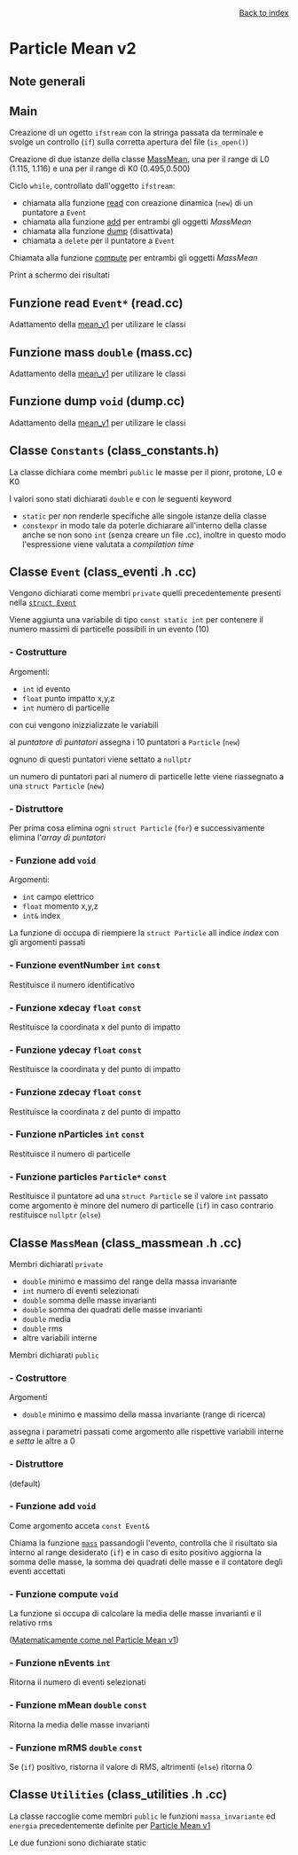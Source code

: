 <div style="text-align: right">

[Back to index](../README.md)

</div>

# Particle Mean v2

## Note generali

## Main 

Creazione di un ogetto `ifstream` con la stringa passata da terminale e svolge un controllo (`if`) sulla corretta apertura del file (`is_open()`)

Creazione di due istanze della classe [MassMean](##-Classe-`MassMean`-(class_massmean-.h-.cc)), una per il range di L0 (1.115, 1.116) e una per il range di K0 (0.495,0.500)

Ciclo `while`, controllato dall'oggetto `ifstream`:

- chiamata alla funzione [read](##-Funzione-read-`Event*`-(read.cc)) con creazione dinamica (`new`) di un puntatore a `Event` 
- chiamata alla funzione [add](###-Funzione-add-`void`) per entrambi gli oggetti *MassMean*
- chiamata alla funzione [dump](##-Funzione-dump-`void`-(dump.cc)) (disattivata)
- chiamata a `delete` per il puntatore a `Event`

Chiamata alla funzione [compute](###-Funzione-compute-`void`) per entrambi gli oggetti *MassMean*

Print a schermo dei risultati

## Funzione read `Event*` (read.cc)
Adattamento della [mean_v1](../mean_v1) per utilizare le classi

## Funzione mass `double` (mass.cc)
Adattamento della [mean_v1](../mean_v1) per utilizare le classi

## Funzione dump `void` (dump.cc)
Adattamento della [mean_v1](../mean_v1) per utilizare le classi

## Classe `Constants` (class_constants.h)

La classe dichiara come membri `public` le masse per il pionr, protone, L0 e K0

I valori sono stati dichiarati `double` e con le seguenti keyword

- `static` per non renderle specifiche alle singole istanze della classe
- `constexpr` in modo tale da poterle dichiarare all'interno della classe anche se non sono `int` (senza creare un file .cc), inoltre in questo modo l'espressione viene valutata a *compilation time*

## Classe `Event` (class_eventi .h .cc)

Vengono dichiarati come membri `private` quelli precedentemente presenti nella [`struct Event`](../mean_v1/readme.md)

Viene aggiunta una variabile di tipo `const static int` per contenere il numero massimi di particelle possibili in un evento (10)

### - Costrutture

Argomenti:

- `int` id evento
- `float` punto impatto x,y,z
- `int` numero di particelle

con cui vengono inizzializzate le variabili

al *puntatore di puntatori* assegna i 10 puntatori a `Particle` (`new`)

ognuno di questi puntatori viene settato a `nullptr`

un numero di puntatori pari al numero di particelle lette viene riassegnato a una `struct Particle` (`new`)

### - Distruttore
Per prima cosa elimina ogni `struct Particle` (`for`) e successivamente elimina l'*array di puntatori*

### - Funzione add `void`

Argomenti:

- `int` campo elettrico
- `float` momento x,y,z
- `int&` index

La funzione di occupa di riempiere la `struct Particle` all indice *index* con gli argomenti passati 

### - Funzione eventNumber `int` `const`
Restituisce il numero identificativo

### - Funzione xdecay `float` `const`
Restituisce la coordinata x del punto di impatto

### - Funzione ydecay `float` `const`
Restituisce la coordinata y del punto di impatto

### - Funzione zdecay `float` `const`
Restituisce la coordinata z del punto di impatto

### - Funzione nParticles `int` `const`
Restituisce il numero di particelle

### - Funzione particles `Particle*` `const`
Restituisce il puntatore ad una `struct Particle` se il valore `int` passato come argomento è minore del numero di particelle (`if`) in caso contrario restituisce `nullptr` (`else`)

## Classe `MassMean` (class_massmean .h .cc)

Membri dichiarati `private`

- `double` minimo e massimo del range della massa invariante
- `int` numero di eventi selezionati
- `double` somma delle masse invarianti
- `double` somma dei quadrati delle masse invarianti
- `double` media
- `double` rms
- altre variabili interne 

Membri dichiarati `public`

### - Costruttore
Argomenti

- `double` minimo e massimo della massa invariante (range di ricerca)

assegna i parametri passati come argomento alle rispettive variabili interne e *setta* le altre a 0

### - Distruttore
(default)

### - Funzione add `void`

Come argomento acceta `const Event&`

Chiama la funzione [`mass`](##-Funzione-mass-`double`-(mass.cc)) passandogli l'evento, controlla che il risultato sia interno al range desiderato (`if`) e in caso di esito positivo aggiorna la somma delle masse, la somma dei quadrati delle masse e il contatore degli eventi accettati

### - Funzione compute `void`

La funzione si occupa di calcolare la media delle masse invarianti e il relativo rms 

([Matematicamente come nel Particle Mean v1](../mean_v1/readme.md))

### - Funzione nEvents `int`
Ritorna il numero di eventi selezionati

### - Funzione mMean `double` `const`
Ritorna la media delle masse invarianti

### - Funzione mRMS `double` `const`
Se (`if`) positivo, ristorna il valore di RMS, altrimenti (`else`) ritorna 0

## Classe `Utilities` (class_utilities .h .cc)

La classe raccoglie come membri `public` le funzioni `massa_invariante` ed `energia` precedentemente definite per [Particle Mean v1](../mean_v1/readme.md)

Le due funzioni sono dichiarate static